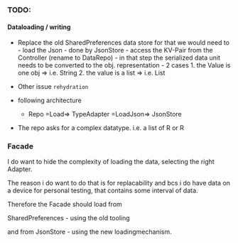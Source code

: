 ### TODO:

#### Dataloading / writing

- Replace the old SharedPreferences data store
    for that we would need to 
        - load the Json 
            - done by JsonStore
        - access the KV-Pair from the Controller (rename to DataRepo)
            - in that step the serialized data unit needs to be converted to the obj. representation
            - 2 cases
                1. the Value is one obj => i.e. String
                2. the value is a list => i.e. List<Pharmaceutical>

- Other issue `rehydration`

- following architecture
    - Repo =Load=> TypeAdapter =LoadJson=> JsonStore

- The repo asks for a complex datatype.
    i.e. a list of R or R 

### Facade 
I do want to hide the complexity of loading the data, selecting the right Adapter.

The reason i do want to do that is for replacability and bcs i do have data on a device for personal testing,
that contains some interval of data.

Therefore the Facade should load from 

SharedPreferences 
    - using the old tooling

and from JsonStore 
    - using the new loadingmechanism.

